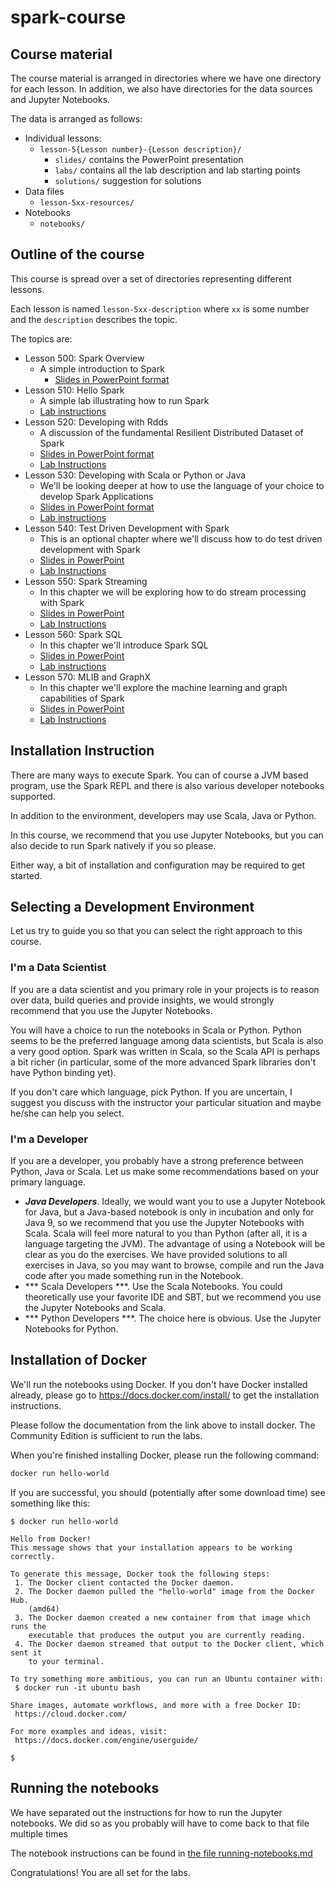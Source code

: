 # spark-course

## Course material

The course material is arranged in directories where we have one directory for each lesson. In addition, we also have directories for the data sources and Jupyter Notebooks.

The data is arranged as follows:

* Individual lessons:
  * `lesson-5{Lesson number}-{Lesson description}/`
    * `slides/` contains the PowerPoint presentation
    * `labs/` contains all the lab description and lab starting points
    * `solutions/` suggestion for solutions
* Data files
  * `lesson-5xx-resources/`
* Notebooks
  * `notebooks/`

## Outline of the course

This course is spread over a set of directories representing different lessons.

Each lesson is named `lesson-5xx-description` where `xx` is some number and the `description` describes the topic.

The topics are:

* Lesson 500: Spark Overview
    * A simple introduction to Spark
        * [Slides in PowerPoint format](lesson-500-spark-overview/slides/spark-overview.pptx)
* Lesson 510: Hello Spark
    * A simple lab illustrating how to run Spark
    * [Lab instructions](lesson-510-hello-spark/labs/instructions.md)
* Lesson 520: Developing with Rdds
    * A discussion of the fundamental Resilient Distributed Dataset of Spark
    * [Slides in PowerPoint format](lesson-520-developing-with-rdds/slides/developing-with-rdds.pptx)
    * [Lab Instructions](lesson-520-developing-with-rdds/labs/instructions.md)
* Lesson 530: Developing with Scala or Python or Java
    * We'll be looking deeper at how to use the language of your choice to develop Spark Applications
    * [Slides in PowerPoint format](lesson-520-spark-overview/slides/spark-overview.pptx)
    * [Lab instructions](lesson-530-developing-spark-applications/labs/instructions.md)
* Lesson 540: Test Driven Development with Spark
    * This is an optional chapter where we'll discuss how to do test driven development with Spark
    * [Slides in PowerPoint](lesson-540-test-driven-development-with-spark/slides/test-driven-development-with-spark.pptx)
    * [Lab Instructions](lesson-540-test-driven-development-with-spark/labs/instructions.md)
* Lesson 550: Spark Streaming
    * In this chapter we will be exploring how to do stream processing with Spark
    * [Slides in PowerPoint](lesson-550-spark-streaming/slides/spark-streaming.pptx)
    * [Lab Instructions](lesson-550-spark-streaming/labs/instructions.md)
* Lesson 560: Spark SQL
    * In this chapter we'll introduce Spark SQL
    * [Slides in PowerPoint](lesson-560-spark-sql/slides/spark-sql.pptx)
    * [Lab instructions](lesson-560-spark-sql/labs/instructions.md)
* Lesson 570: MLIB and GraphX
    * In this chapter we'll explore the machine learning and graph capabilities of Spark
    * [Slides in PowerPoint](lesson-570-mlib-graphx/slides/spark-mlib-graphx.pptx)
    * [Lab Instructions](lesson-570-mllib-graphx/labs/instructions.md)

## Installation Instruction

There are many ways to execute Spark. You can of course a JVM based program, use the Spark REPL and there is also various developer notebooks supported.

In addition to the environment, developers may use Scala, Java or Python.

In this course, we recommend that you use Jupyter Notebooks, but you can also decide to run Spark natively if you so please.

Either way, a bit of installation and configuration may be required to get started.

## Selecting a Development Environment

Let us try to guide you so that you can select the right approach to this course.

### I'm a Data Scientist

If you are a data scientist and you primary role in your projects is to reason over data, build queries and provide insights, we would strongly recommend that you use the Jupyter Notebooks.

You will have a choice to run the notebooks in Scala or Python. Python seems to be the preferred language among data scientists, but Scala is also a very good option. Spark was written in Scala, so the Scala API is perhaps a bit richer (in particular, some of the more advanced Spark libraries don't have Python binding yet).

If you don't care which language, pick Python. If you are uncertain, I suggest you discuss with the instructor your particular situation and maybe he/she can help you select.  

### I'm a Developer

If you are a developer, you probably have a strong preference between Python, Java or Scala. Let us make some recommendations based on your primary language.

* ***Java Developers***. Ideally, we would want you to use a Jupyter Notebook for Java, but a Java-based notebook is only in incubation and only for Java 9, so we recommend that you use the Jupyter Notebooks with Scala. Scala will feel more natural to you than Python (after all, it is a language targeting the JVM). The advantage of using a Notebook will be clear as you do the exercises. We have provided solutions to all exercises in Java, so you may want to browse, compile and run the Java code after you made something run in the Notebook.
* *** Scala Developers ***. Use the Scala Notebooks. You could theoretically use your favorite IDE and SBT, but we recommend you use the Jupyter Notebooks and Scala.
* *** Python Developers ***. The choice here is obvious. Use the Jupyter Notebooks for Python.

## Installation of Docker

We'll run the notebooks using Docker.
If you don't have Docker installed already, please go to https://docs.docker.com/install/ to get the installation instructions.

Please follow the documentation from the link above to install docker.
The Community Edition is sufficient to run the labs.

When you're finished installing Docker, please run the following command:

```bash
docker run hello-world
```

If you are successful, you should (potentially after some download time) see something like this:

```shell
$ docker run hello-world

Hello from Docker!
This message shows that your installation appears to be working correctly.

To generate this message, Docker took the following steps:
 1. The Docker client contacted the Docker daemon.
 2. The Docker daemon pulled the "hello-world" image from the Docker Hub.
    (amd64)
 3. The Docker daemon created a new container from that image which runs the
    executable that produces the output you are currently reading.
 4. The Docker daemon streamed that output to the Docker client, which sent it
    to your terminal.

To try something more ambitious, you can run an Ubuntu container with:
 $ docker run -it ubuntu bash

Share images, automate workflows, and more with a free Docker ID:
 https://cloud.docker.com/

For more examples and ideas, visit:
 https://docs.docker.com/engine/userguide/

$
```

## Running the notebooks

We have separated out the instructions for how to run the Jupyter notebooks. We did so as you probably will have to come back to that file multiple times

The notebook instructions can be found in [the file running-notebooks.md](running-notebooks.md)

Congratulations! You are all set for the labs.
